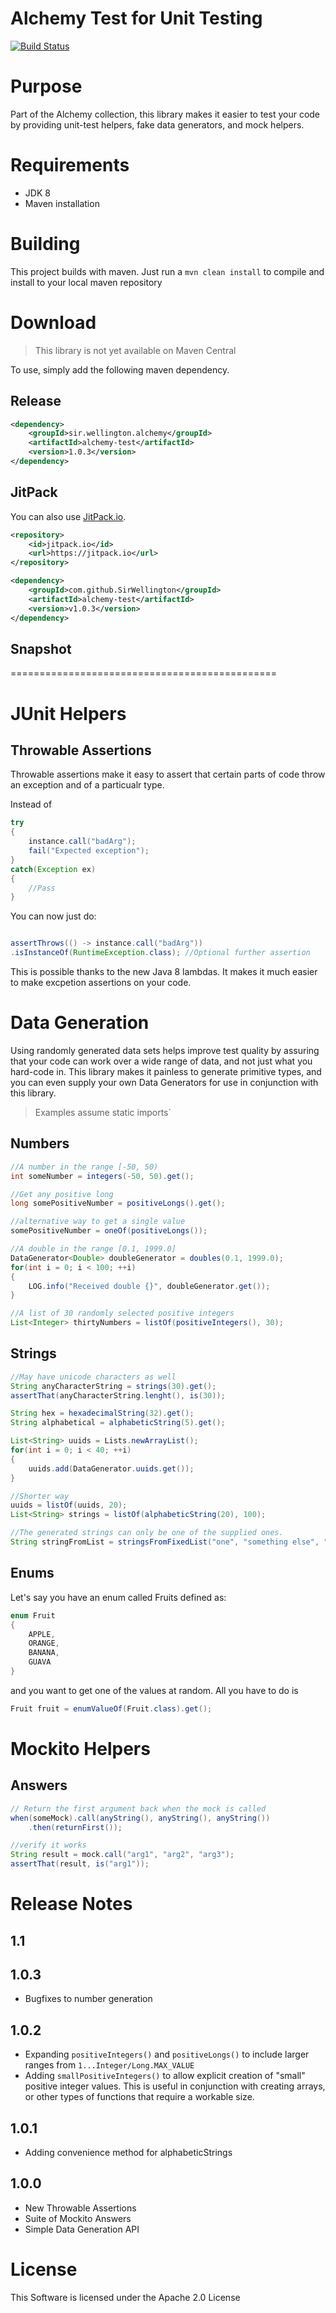 Alchemy Test for Unit Testing
==============================================

[![Build Status](https://travis-ci.org/SirWellington/alchemy-test.svg)](https://travis-ci.org/SirWellington/alchemy-test)

# Purpose
Part of the Alchemy collection, this library makes it easier to test your code by providing unit-test helpers, fake data generators, and mock helpers.

# Requirements

* JDK 8
* Maven installation



# Building
This project builds with maven. Just run a `mvn clean install` to compile and install to your local maven repository


# Download

> This library is not yet available on Maven Central

To use, simply add the following maven dependency.

## Release
```xml
<dependency>
	<groupId>sir.wellington.alchemy</groupId>
	<artifactId>alchemy-test</artifactId>
	<version>1.0.3</version>
</dependency>
```


## JitPack 

You can also use [JitPack.io](https://jitpack.io/#SirWellington/alchemy-test/v1.0.0).

```xml
<repository>
    <id>jitpack.io</id>
    <url>https://jitpack.io</url>
</repository>
```

```xml
<dependency>
    <groupId>com.github.SirWellington</groupId>
    <artifactId>alchemy-test</artifactId>
    <version>v1.0.3</version>
</dependency>
```

## Snapshot

==============================================

# JUnit Helpers

## Throwable Assertions
Throwable assertions make it easy to assert that certain parts of code throw an exception and of a particualr type.

Instead of 

``` java
try
{
	instance.call("badArg");
	fail("Expected exception");
}
catch(Exception ex)
{
	//Pass
}
```
You can now just do: 

``` java

assertThrows(() -> instance.call("badArg"))
.isInstanceOf(RuntimeException.class); //Optional further assertion
```

This is possible thanks to the new Java 8 lambdas. It makes it much easier to make excpetion assertions on your code.


# Data Generation

Using randomly generated data sets helps improve test quality by assuring that your code can work over a wide range of data, 
and not just what you hard-code in. This library makes it painless to generate primitive types, 
and you can even supply your own Data Generators for use in conjunction with this library.


>Examples assume static imports`

## Numbers

```java
//A number in the range [-50, 50)
int someNumber = integers(-50, 50).get();

//Get any positive long
long somePositiveNumber = positiveLongs().get();

//alternative way to get a single value
somePositiveNumber = oneOf(positiveLongs());

//A double in the range [0.1, 1999.0]
DataGenerator<Double> doubleGenerator = doubles(0.1, 1999.0);
for(int i = 0; i < 100; ++i)
{
	LOG.info("Received double {}", doubleGenerator.get());
}

//A list of 30 randomly selected positive integers
List<Integer> thirtyNumbers = listOf(positiveIntegers(), 30);

```
## Strings
```java
//May have unicode characters as well
String anyCharacterString = strings(30).get();
assertThat(anyCharacterString.lenght(), is(30));

String hex = hexadecimalString(32).get();
String alphabetical = alphabeticString(5).get();

List<String> uuids = Lists.newArrayList();
for(int i = 0; i < 40; ++i)
{
	uuids.add(DataGenerator.uuids.get());
}

//Shorter way
uuids = listOf(uuids, 20);
List<String> strings = listOf(alphabeticString(20), 100);

//The generated strings can only be one of the supplied ones.
String stringFromList = stringsFromFixedList("one", "something else", "Java").get();
```

## Enums

Let's say you have an enum called Fruits defined as:
```java
enum Fruit
{
	APPLE,
	ORANGE,
	BANANA,
	GUAVA
}
```
and you want to get one of the values at random. All you have to do is

```java
Fruit fruit = enumValueOf(Fruit.class).get();
```

# Mockito Helpers
## Answers

```java
// Return the first argument back when the mock is called
when(someMock).call(anyString(), anyString(), anyString())
	.then(returnFirst());

//verify it works
String result = mock.call("arg1", "arg2", "arg3");
assertThat(result, is("arg1"));
```

# Release Notes

## 1.1

## 1.0.3
+ Bugfixes to number generation

## 1.0.2
+ Expanding `positiveIntegers()` and `positiveLongs()` to include larger ranges from `1...Integer/Long.MAX_VALUE`
+ Adding `smallPositiveIntegers()` to allow explicit creation of "small" positive integer values. This is useful in conjunction with creating arrays, or other types of functions that require a workable size.

## 1.0.1
+ Adding convenience method for alphabeticStrings


## 1.0.0
+ New Throwable Assertions
+ Suite of Mockito Answers
+ Simple Data Generation API

# License

This Software is licensed under the Apache 2.0 License
